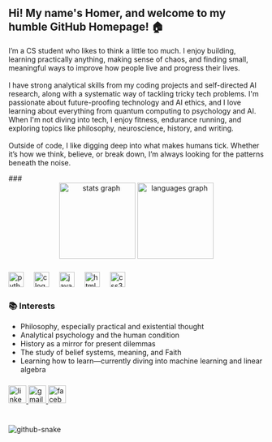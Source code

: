<h2 align="left">Hi! My name's Homer, and welcome to my humble GitHub Homepage! 🏠</h2>

<p align="left">
  I’m a CS student who likes to think a little too much. I enjoy building, learning practically anything, making sense of chaos, and finding small, meaningful ways to improve how people live and progress their lives.  
  <br><br>
  I have strong analytical skills from my coding projects and self-directed AI research, along with a systematic way of tackling tricky tech problems. I'm passionate about future-proofing technology and AI ethics, and I love learning about everything from quantum computing to psychology and AI. When I'm not diving into tech, I enjoy fitness, endurance running, and exploring topics like philosophy, neuroscience, history, and writing.
  <br><br>
  Outside of code, I like digging deep into what makes humans tick. Whether it’s how we think, believe, or break down, I’m always looking for the patterns beneath the noise.
</p>
###

<div align="center">
  <img src="https://github-readme-stats.vercel.app/api?username=peaceyyy&hide_title=false&hide_rank=false&show_icons=true&include_all_commits=true&count_private=true&disable_animations=false&theme=dracula&locale=en&hide_border=false" height="150" alt="stats graph"  />
  <img src="https://github-readme-stats.vercel.app/api/top-langs?username=peaceyyy&locale=en&hide_title=false&layout=compact&card_width=320&langs_count=5&theme=dracula&hide_border=false" height="150" alt="languages graph"  />
</div>

###

<div align="left">
  <img src="https://cdn.jsdelivr.net/gh/devicons/devicon/icons/python/python-original.svg" height="30" alt="python logo"  />
  <img width="12" />
  <img src="https://cdn.jsdelivr.net/gh/devicons/devicon/icons/c/c-original.svg" height="30" alt="c logo"  />
  <img width="12" />
  <img src="https://cdn.jsdelivr.net/gh/devicons/devicon/icons/javascript/javascript-original.svg" height="30" alt="javascript logo"  />
  <img width="12" />
  <img src="https://cdn.jsdelivr.net/gh/devicons/devicon/icons/html5/html5-original.svg" height="30" alt="html5 logo"  />
  <img width="12" />
  <img src="https://cdn.jsdelivr.net/gh/devicons/devicon/icons/css3/css3-original.svg" height="30" alt="css3 logo"  />
</div>

###

<h3 align="left">📚 Interests</h3>

<ul align="left">
  <li>Philosophy, especially practical and existential thought</li>
  <li>Analytical psychology and the human condition</li>
  <li>History as a mirror for present dilemmas</li>
  <li>The study of belief systems, meaning, and Faith</li>
  <li>Learning how to learn—currently diving into machine learning and linear algebra</li>
</ul>

###

<div align="left">
  <a href="https://www.linkedin.com/in/homer-adriel-dorin-b42614341/" target="_blank">
    <img src="https://img.shields.io/static/v1?message=LinkedIn&logo=linkedin&label=&color=0077B5&logoColor=white&labelColor=&style=for-the-badge" height="35" alt="linkedin logo"  />
  </a>
  <a href="mailto:homeradrielatwork@gmail.com" target="_blank">
    <img src="https://img.shields.io/static/v1?message=Gmail&logo=gmail&label=&color=D14836&logoColor=white&labelColor=&style=for-the-badge" height="35" alt="gmail logo"  />
  </a>
  <img src="https://img.shields.io/static/v1?message=Facebook&logo=facebook&label=&color=1877F2&logoColor=white&labelColor=&style=for-the-badge" height="35" alt="facebook logo"  />
</div>

###

<br clear="both">

<picture>
  <source media="(prefers-color-scheme: dark)" srcset="https://raw.githubusercontent.com/tobiasmeyhoefer/tobiasmeyhoefer/output/github-snake-dark.svg" />
  <source media="(prefers-color-scheme: light)" srcset="https://raw.githubusercontent.com/tobiasmeyhoefer/tobiasmeyhoefer/output/github-snake.svg" />
  <img alt="github-snake" src="https://raw.githubusercontent.com/tobiasmeyhoefer/tobiasmeyhoefer/output/github-snake.svg" />
</picture>

###
